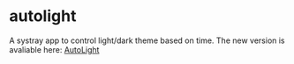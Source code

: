 # autolight
A systray app to control light/dark theme based on time.
The new version is avaliable here:
[AutoLight](https://github.com/8dividedby0/AutoLight)
